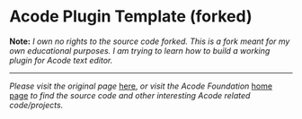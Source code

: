 # Acode Plugin Template (forked)
**Note:** *I own no rights to the source code forked. This is a fork meant for my own educational purposes. I am trying to learn how to build a working plugin for Acode text editor.*

----

*Please visit the original page* [here](https://github.com/Acode-Foundation/acode-plugin), *or visit the Acode Foundation* [home page](https://github.com/Acode-Foundation) *to find the source code and other interesting Acode related code/projects.*